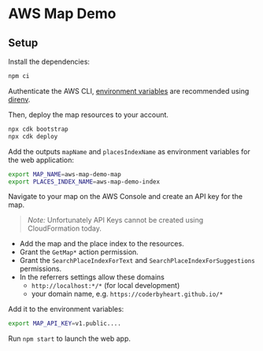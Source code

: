 # AWS Map Demo

## Setup

Install the dependencies:

```bash
npm ci
```

Authenticate the AWS CLI,
[environment variables](https://docs.aws.amazon.com/cli/latest/userguide/cli-configure-envvars.html)
are recommended using [direnv](https://direnv.net/).

Then, deploy the map resources to your account.

```bash
npx cdk bootstrap
npx cdk deploy
```

Add the outputs `mapName` and `placesIndexName` as environment variables for the web application:

```bash
export MAP_NAME=aws-map-demo-map
export PLACES_INDEX_NAME=aws-map-demo-index
```

Navigate to your map on the AWS Console and create an API key for the map.

> _Note:_ Unfortunately API Keys cannot be created using CloudFormation today.

- Add the map and the place index to the resources.
- Grant the `GetMap*` action permission.
- Grant the `SearchPlaceIndexForText` and `SearchPlaceIndexForSuggestions` permissions.
- In the referrers settings allow these domains
  - `http://localhost:*/*` (for local development)
  - your domain name, e.g. `https://coderbyheart.github.io/*`

Add it to the environment variables:

```bash
export MAP_API_KEY=v1.public....
```

Run `npm start` to launch the web app.
